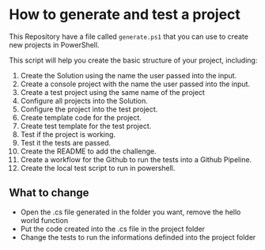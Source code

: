 # How to generate and test a project

This Repository have a file called `generate.ps1` that you can use to create new projects in PowerShell. 

This script will help you create the basic structure of your project, including:

1. Create the Solution using the name the user passed into the input.
2. Create a console project with the name the user passed into the input.
3. Create a test project using the same name of the project
4. Configure all projects into the Solution.
5. Configure the project into the test project.
6. Create template code for the project.
7. Create test template for the test project.
8. Test if the project is working.
9. Test it the tests are passed.
10. Create the README to add the challenge.
11. Create a workflow for the Github to run the tests into a Github Pipeline.
12. Create the local test script to run in powershell.

## What to change

- Open the .cs file generated in the folder you want, remove the hello world function
- Put the code created into the .cs file in the project folder
- Change the tests to run the informations definded into the project folder
